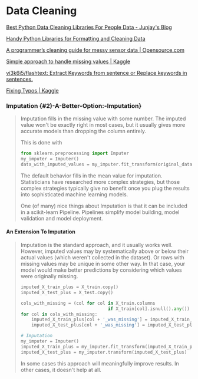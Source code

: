 # Data Cleaning

[Best Python Data Cleaning Libraries For People Data - Junjay's Blog](http://junjaytan.com/blog/python-data-cleaning-people-contact-data/)

[Handy Python Libraries for Formatting and Cleaning Data](https://blog.modeanalytics.com/python-data-cleaning-libraries/)

[A programmer’s cleaning guide for messy sensor data \| Opensource.com](https://opensource.com/article/17/9/messy-sensor-data)

[Simple approach to handle missing values \| Kaggle](https://www.kaggle.com/kostya17/simple-approach-to-handle-missing-values)

[vi3k6i5/flashtext: Extract Keywords from sentence or Replace keywords in sentences.](https://github.com/vi3k6i5/flashtext)

[Fixing Typos \| Kaggle](https://www.kaggle.com/steubk/fixing-typos)

### Imputation {#2)-A-Better-Option:-Imputation}

> Imputation fills in the missing value with some number. The imputed value won't be exactly right in most cases, but it usually gives more accurate models than dropping the column entirely.
>
> This is done with
>
> ```python
> from sklearn.preprocessing import Imputer
> my_imputer = Imputer()
> data_with_imputed_values = my_imputer.fit_transform(original_data)
> ```
>
> The default behavior fills in the mean value for imputation. Statisticians have researched more complex strategies, but those complex strategies typically give no benefit once you plug the results into sophisticated machine learning models.
>
> One \(of many\) nice things about Imputation is that it can be included in a scikit-learn Pipeline. Pipelines simplify model building, model validation and model deployment.

#### An Extension To Imputation

> Imputation is the standard approach, and it usually works well. However, imputed values may by systematically above or below their actual values \(which weren't collected in the dataset\). Or rows with missing values may be unique in some other way. In that case, your model would make better predictions by considering which values were originally missing. 
>
> ```python
> imputed_X_train_plus = X_train.copy()
> imputed_X_test_plus = X_test.copy()
>
> cols_with_missing = (col for col in X_train.columns 
>                                  if X_train[col].isnull().any())
> for col in cols_with_missing:
>     imputed_X_train_plus[col + '_was_missing'] = imputed_X_train_plus[col].isnull()
>     imputed_X_test_plus[col + '_was_missing'] = imputed_X_test_plus[col].isnull()
>
> # Imputation
> my_imputer = Imputer()
> imputed_X_train_plus = my_imputer.fit_transform(imputed_X_train_plus)
> imputed_X_test_plus = my_imputer.transform(imputed_X_test_plus)
> ```
>
> In some cases this approach will meaningfully improve results. In other cases, it doesn't help at all.



